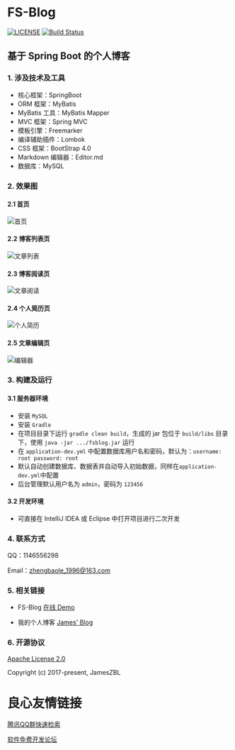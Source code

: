  
     
         
     
 

# FS-Blog



[![LICENSE](https://img.shields.io/hexpm/l/plug.svg)](./LICENSE)
[![Build Status](https://www.travis-ci.org/JamesZBL/FS-Blog.svg?branch=master)](https://www.travis-ci.org/JamesZBL/FS-Blog)


## 基于 Spring Boot 的个人博客


### 1. 涉及技术及工具

- 核心框架：SpringBoot
- ORM 框架：MyBatis
- MyBatis 工具：MyBatis Mapper 
- MVC 框架：Spring MVC
- 模板引擎：Freemarker
- 编译辅助插件：Lombok
- CSS 框架：BootStrap 4.0
- Markdown 编辑器：Editor.md
- 数据库：MySQL


### 2. 效果图

#### 2.1 首页
![首页](screenshots/home.png)

#### 2.2 博客列表页
![文章列表](screenshots/posts.png)


#### 2.3 博客阅读页
![文章阅读](screenshots/blog.png)


#### 2.4 个人简历页
![个人简历](screenshots/resume.png)


#### 2.5 文章编辑页
![编辑器](screenshots/editor.png)


### 3. 构建及运行

#### 3.1 服务器环境

- 安装 ``MySQL``
- 安装 ``Gradle``
- 在项目目录下运行 ``gradle clean build``，生成的 jar 包位于 ``build/libs`` 目录下，使用 ``java -jar .../fsblog.jar`` 运行
- 在 ``application-dev.yml`` 中配置数据库用户名和密码，默认为：``username: root password: root``
- 默认自动创建数据库、数据表并自动导入初始数据，同样在``application-dev.yml``中配置
- 后台管理默认用户名为 ``admin``，密码为 ``123456``

#### 3.2 开发环境

- 可直接在 IntelliJ IDEA 或 Eclipse 中打开项目进行二次开发

### 4. 联系方式

QQ：1146556298

Email：zhengbaole_1996@163.com


### 5. 相关链接

- FS-Blog [在线 Demo](http://fsblog.letec.top)

- 我的个人博客 [James' Blog](http://james.letec.top)

### 6. 开源协议

[Apache License 2.0](http://apache.org/licenses/LICENSE-2.0.html)

Copyright (c) 2017-present, JamesZBL

 # 良心友情链接

[腾讯QQ群快速检索](http://u.720life.cn/s/8cf73f7c)

[软件免费开发论坛](http://u.720life.cn/s/bbb01dc0)